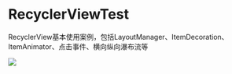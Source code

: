 # RecyclerViewTest
RecyclerView基本使用案例，包括LayoutManager、ItemDecoration、ItemAnimator、点击事件、横向纵向瀑布流等



![](http://images2015.cnblogs.com/blog/795730/201606/795730-20160614202234588-197971603.png)
